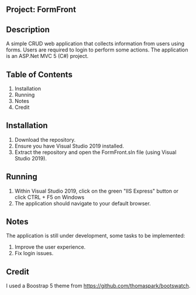 ## Project: FormFront

## Description
A simple CRUD web application that collects information from users using forms. Users are required to login to perform some actions. The application is an ASP.Net MVC 5 (C#) project.

## Table of Contents
1. Installation
2. Running
3. Notes
4. Credit

## Installation
1. Download the repository.
2. Ensure you have Visual Studio 2019 installed.
3. Extract the repository and open the FormFront.sln file (using Visual Studio 2019).

## Running
1. Within Visual Studio 2019, click on the green "IIS Express" button or click CTRL + F5 on Windows
2. The application should navigate to your default browser.

## Notes
The application is still under development, some tasks to be implemented:
1. Improve the user experience.
2. Fix login issues.

## Credit
I used a Boostrap 5 theme from https://github.com/thomaspark/bootswatch.
